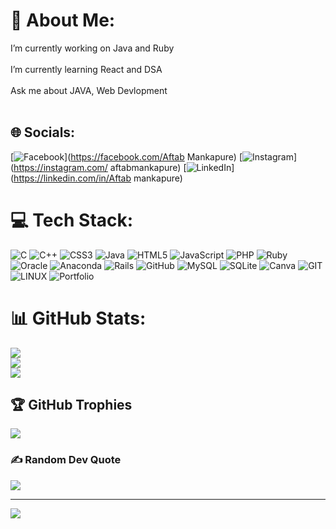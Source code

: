 # 💫 About Me:
 I’m currently working on  Java and Ruby<br><br> I’m currently learning React and DSA<br><br>Ask me about JAVA, Web Devlopment<br><br>


## 🌐 Socials:
[![Facebook](https://img.shields.io/badge/Facebook-%231877F2.svg?logo=Facebook&logoColor=white)](https://facebook.com/Aftab Mankapure) [![Instagram](https://img.shields.io/badge/Instagram-%23E4405F.svg?logo=Instagram&logoColor=white)](https://instagram.com/ aftabmankapure) [![LinkedIn](https://img.shields.io/badge/LinkedIn-%230077B5.svg?logo=linkedin&logoColor=white)](https://linkedin.com/in/Aftab mankapure) 

# 💻 Tech Stack:
![C](https://img.shields.io/badge/c-%2300599C.svg?style=flat-square&logo=c&logoColor=white) ![C++](https://img.shields.io/badge/c++-%2300599C.svg?style=flat-square&logo=c%2B%2B&logoColor=white) ![CSS3](https://img.shields.io/badge/css3-%231572B6.svg?style=flat-square&logo=css3&logoColor=white) ![Java](https://img.shields.io/badge/java-%23ED8B00.svg?style=flat-square&logo=java&logoColor=white) ![HTML5](https://img.shields.io/badge/html5-%23E34F26.svg?style=flat-square&logo=html5&logoColor=white) ![JavaScript](https://img.shields.io/badge/javascript-%23323330.svg?style=flat-square&logo=javascript&logoColor=%23F7DF1E) ![PHP](https://img.shields.io/badge/php-%23777BB4.svg?style=flat-square&logo=php&logoColor=white) ![Ruby](https://img.shields.io/badge/ruby-%23CC342D.svg?style=flat-square&logo=ruby&logoColor=white) ![Oracle](https://img.shields.io/badge/Oracle-F80000?style=flat-square&logo=oracle&logoColor=white) ![Anaconda](https://img.shields.io/badge/Anaconda-%2344A833.svg?style=flat-square&logo=anaconda&logoColor=white) ![Rails](https://img.shields.io/badge/rails-%23CC0000.svg?style=flat-square&logo=ruby-on-rails&logoColor=white) ![GitHub](https://img.shields.io/badge/GitHub-%23121011.svg?style=flat-square&logo=github&logoColor=white) ![MySQL](https://img.shields.io/badge/mysql-%2300f.svg?style=flat-square&logo=mysql&logoColor=white) ![SQLite](https://img.shields.io/badge/sqlite-%2307405e.svg?style=flat-square&logo=sqlite&logoColor=white) ![Canva](https://img.shields.io/badge/Canva-%2300C4CC.svg?style=flat-square&logo=Canva&logoColor=white) ![GIT](https://img.shields.io/badge/Git-fc6d26?style=flat-square&logo=git&logoColor=white) ![LINUX](https://img.shields.io/badge/Linux-FCC624?style=flat-square&logo=linux&logoColor=black) ![Portfolio](https://img.shields.io/badge/Portfolio-%23000000.svg?style=flat-square&logo=firefox&logoColor=#FF7139)
# 📊 GitHub Stats:
![](https://github-readme-stats.vercel.app/api?username=AftabMankapure&theme=dark&hide_border=false&include_all_commits=true&count_private=true)<br/>
![](https://github-readme-streak-stats.herokuapp.com/?user=AftabMankapure&theme=dark&hide_border=false)<br/>
![](https://github-readme-stats.vercel.app/api/top-langs/?username=AftabMankapure&theme=dark&hide_border=false&include_all_commits=true&count_private=true&layout=compact)

## 🏆 GitHub Trophies
![](https://github-profile-trophy.vercel.app/?username=AftabMankapure&theme=radical&no-frame=false&no-bg=true&margin-w=4)

### ✍️ Random Dev Quote
![](https://quotes-github-readme.vercel.app/api?type=horizontal&theme=radical)

---
[![](https://visitcount.itsvg.in/api?id=AftabMankapure&icon=0&color=0)](https://visitcount.itsvg.in)

<!-- Proudly created with GPRM ( https://gprm.itsvg.in ) -->
